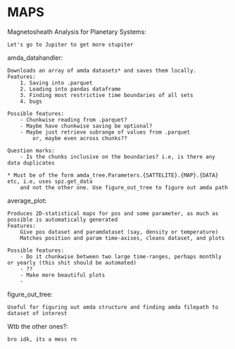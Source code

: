 # MAPS
Magnetosheath Analysis for Planetary Systems:

    Let's go to Jupiter to get more stupiter

amda_datahandler:

    Downloads an array of amda datasets* and saves them locally.
    Features: 
        1. Saving into .parquet
        2. Loading into pandas dataframe
        3. Finding most restrictive time boundaries of all sets
        4. bugs

    Possible features:
        - Chunkwise reading from .parquet?
        - Maybe have chunkwise saving be optional?
        - Maybe just retrieve subrange of values from .parquet
            or, maybe even across chunks??

    Question marks:
        - Is the chunks inclusive on the boundaries? i.e, is there any data duplicates
    
    * Must be of the form amda_tree.Parameters.{SATTELITE}.{MAP}.{DATA} etc, i.e, uses spz.get_data
        and not the other one. Use figure_out_tree to figure out amda path

average_plot:

    Produces 2D-statistical maps for pos and some parameter, as much as possible is automatically generated
    Features:
        Give pos dataset and paramdataset (say, density or temperature)
        Matches position and param time-axises, cleans dataset, and plots
    
    Possible features:
        - Do it chunkwise between two large time-ranges, perhaps monthly or yearly (this shit should be automated)
        - ??
        - Make more beautiful plots
        - 

figure_out_tree:

    Useful for figuring out amda structure and finding amda filepath to dataset of interest

Wtb the other ones?:

    bro idk, its a mess rn